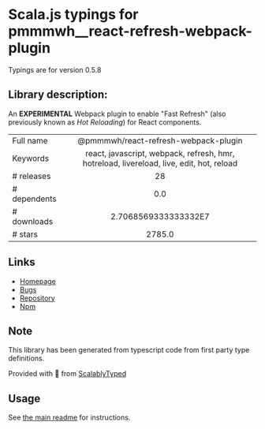 
# Scala.js typings for pmmmwh__react-refresh-webpack-plugin

Typings are for version 0.5.8

## Library description:
An **EXPERIMENTAL** Webpack plugin to enable "Fast Refresh" (also previously known as _Hot Reloading_) for React components.

|                    |                 |
| ------------------ | :-------------: |
| Full name          | @pmmmwh/react-refresh-webpack-plugin |
| Keywords           | react, javascript, webpack, refresh, hmr, hotreload, livereload, live, edit, hot, reload |
| # releases         | 28 |
| # dependents       | 0.0 |
| # downloads        | 2.7068569333333332E7 |
| # stars            | 2785.0 |

## Links
- [Homepage](https://github.com/pmmmwh/react-refresh-webpack-plugin#readme)
- [Bugs](https://github.com/pmmmwh/react-refresh-webpack-plugin/issues)
- [Repository](https://github.com/pmmmwh/react-refresh-webpack-plugin)
- [Npm](https://www.npmjs.com/package/%40pmmmwh%2Freact-refresh-webpack-plugin)
    


## Note
This library has been generated from typescript code from first party type definitions.

Provided with :purple_heart: from [ScalablyTyped](https://github.com/oyvindberg/ScalablyTyped)

## Usage
See [the main readme](../../readme.md) for instructions.



